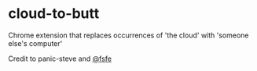 cloud-to-butt
=============

Chrome extension that replaces occurrences of 'the cloud' with 'someone else's computer'

Credit to panic-steve and [@fsfe](https://www.twitter.com/fsfe)

